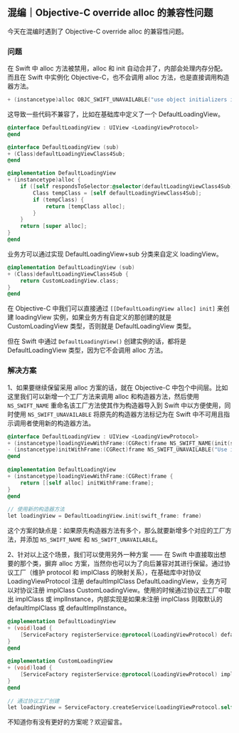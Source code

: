 ## 混编｜Objective-C override alloc 的兼容性问题

今天在混编时遇到了 Objective-C override alloc 的兼容性问题。

### 问题

在 Swift 中 alloc 方法被禁用，alloc 和 init 自动合并了，内部会处理内存分配。而且在 Swift 中实例化 Objective-C，也不会调用 alloc 方法，也是直接调用构造器方法。

```objectivec
+ (instancetype)alloc OBJC_SWIFT_UNAVAILABLE("use object initializers instead");
```

这导致一些代码不兼容了，比如在基础库中定义了一个 DefaultLoadingView。

```objectivec
@interface DefaultLoadingView : UIView <LoadingViewProtocol>
@end

@interface DefaultLoadingView (sub)
+ (Class)defaultLoadingViewClass4Sub;
@end

@implementation DefaultLoadingView
+ (instancetype)alloc {
    if ([self respondsToSelector:@selector(defaultLoadingViewClass4Sub)]) {
        Class tempClass = [self defaultLoadingViewClass4Sub];
        if (tempClass) {
            return [tempClass alloc];
        }
    }
    return [super alloc];
}
@end
```

业务方可以通过实现 DefaultLoadingView+sub 分类来自定义 loadingView。

```objectivec
@implementation DefaultLoadingView (sub)
+ (Class)defaultLoadingViewClass4Sub {
    return CustomLoadingView.class;
}
@end
```

在 Objective-C 中我们可以直接通过 `[[DefaultLoadingView alloc] init]` 来创建 loadingView 实例，如果业务方有自定义的那创建的就是 CustomLoadingView 类型，否则就是 DefaultLoadingView 类型。

但在 Swift 中通过 `DefaultLoadingView()` 创建实例的话，都将是 DefaultLoadingView 类型，因为它不会调用 alloc 方法。

### 解决方案

1、如果要继续保留采用 alloc 方案的话，就在 Objective-C 中包个中间层。比如这里我们可以新增一个工厂方法来调用 alloc 和构造器方法，然后使用 `NS_SWIFT_NAME` 重命名该工厂方法使其作为构造器导入到 Swift 中以方便使用，同时使用 `NS_SWIFT_UNAVAILABLE` 将原先的构造器方法标记为在 Swift 中不可用且指示调用者使用新的构造器方法。

```objectivec
@interface DefaultLoadingView : UIView <LoadingViewProtocol>
+ (instancetype)loadingViewWithFrame:(CGRect)frame NS_SWIFT_NAME(init(swift_frame:));
- (instancetype)initWithFrame:(CGRect)frame NS_SWIFT_UNAVAILABLE("Use init(swift_frame:) instead");
@end
  
@implementation DefaultLoadingView
+ (instancetype)loadingViewWithFrame:(CGRect)frame {
    return [[self alloc] initWithFrame:frame];
}
@end
  
// 使用新的构造器方法
let loadingView = DefaultLoadingView.init(swift_frame: frame)
```

这个方案的缺点是：如果原先构造器方法有多个，那么就要新增多个对应的工厂方法，并添加 `NS_SWIFT_NAME` 和 `NS_SWIFT_UNAVAILABLE`。

2、针对以上这个场景，我们可以使用另外一种方案 —— 在 Swift 中直接取出想要的那个类，摒弃 alloc 方案，当然你也可以为了向后兼容对其进行保留。通过协议工厂（维护 protocol 和 implClass 的映射关系），在基础库中对协议 LoadingViewProtocol 注册 defaultImplClass DefaultLoadingView，业务方可以对协议注册 implClass CustomLoadingView。使用的时候通过协议去工厂中取出 implClass 或 implInstance，内部实现是如果未注册 implClass 则取默认的 defaultImplClass 或 defaultImplInstance。

```objectivec
@implementation DefaultLoadingView
+ (void)load {
    [ServiceFactory registerService:@protocol(LoadingViewProtocol) defaultImplClass:self.class];
}
@end
  
@implementation CustomLoadingView
+ (void)load {
    [ServiceFactory registerService:@protocol(LoadingViewProtocol) implClass:CustomLoadingView.class];
}
@end
  
// 通过协议工厂创建
let loadingView = ServiceFactory.createService(LoadingViewProtocol.self, initBlock: nil) as! UIView & LoadingViewProtocol
```

不知道你有没有更好的方案呢？欢迎留言。
